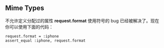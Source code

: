 ## Mime Types

不允许定义分配过的属性 **request.format** 使用符号的 bug 已经被解决了。现在你可以使用下面的代码：

	request.format = :iphone
	assert_equal :iphone, request.format
